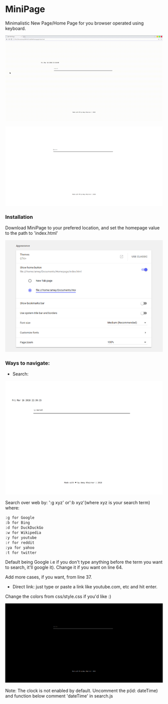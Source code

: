 # MiniPage

Minimalistic New Page/Home Page for you browser operated using keyboard.

![Example](example.gif)

<kbd> ![Screenshot](sc.png) </kbd>


### Installation

Download MiniPage to your prefered location, and set the homepage value to the path to 'index.html'

![Chrome](install.png)

### Ways to navigate:

* Search:

![Search Example](example.png)

Search over web by: ':g xyz' or':b xyz'(where xyz is your search term) where: 

	:g for Google
	:b for Bing
	:d for DuckDuckGo
	:w for Wikipedia
	:y for youtube
	:r for reddit
	:ya for yahoo
	:t for twitter
Default being Google i.e if you don't type anything before the term you want to search, it'll google it). Change it if you want on line 64.

Add more cases, if you want, from line 37.

* Direct link:
just type or paste a link like youtube.com, etc and hit enter.



Change the colors from css/style.css if you'd like :)

<kbd> ![Screenshot2](sc2.png) </kbd>



Note: The clock is not enabled by default. Uncomment the p(id: dateTime) and function below comment 'dateTime' in search.js
